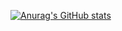 [![Anurag's GitHub stats](https://github-readme-stats.vercel.app/api?username=ovti)](https://github.com/anuraghazra/github-readme-stats)
